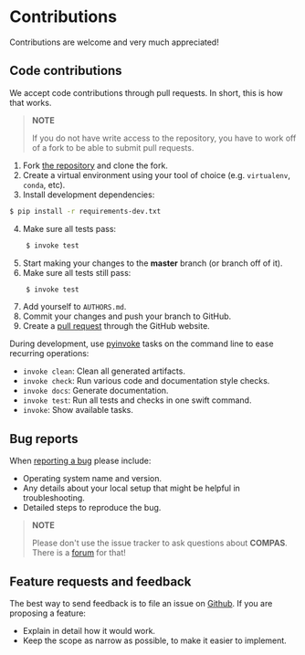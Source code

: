# Contributions

Contributions are welcome and very much appreciated!


## Code contributions

We accept code contributions through pull requests.
In short, this is how that works.

> **NOTE**
>
> If you do not have write access to the repository,
  you have to work off of a fork to be able to submit pull requests.
>

1. Fork [the repository](https://github.com/compas-dev/compas) and clone the fork.
2. Create a virtual environment using your tool of choice (e.g. `virtualenv`, `conda`, etc).
3. Install development dependencies:

```bash
$ pip install -r requirements-dev.txt
```

4. Make sure all tests pass:

```bash
    $ invoke test
```

5. Start making your changes to the **master** branch (or branch off of it).
6. Make sure all tests still pass:

```bash
    $ invoke test
```

7. Add yourself to `AUTHORS.md`.
8. Commit your changes and push your branch to GitHub.
9. Create a [pull request](https://help.github.com/articles/about-pull-requests/) through the GitHub website.


During development, use [pyinvoke](http://docs.pyinvoke.org/) tasks on the
command line to ease recurring operations:

* `invoke clean`: Clean all generated artifacts.
* `invoke check`: Run various code and documentation style checks.
* `invoke docs`: Generate documentation.
* `invoke test`: Run all tests and checks in one swift command.
* `invoke`: Show available tasks.


## Bug reports

When [reporting a bug](https://github.com/compas-dev/compas/issues) please include:

* Operating system name and version.
* Any details about your local setup that might be helpful in troubleshooting.
* Detailed steps to reproduce the bug.

> **NOTE**
>
> Please don't use the issue tracker to ask questions about **COMPAS**.
> There is a [forum](https://forum.compas-framework.org) for that!
>


## Feature requests and feedback

The best way to send feedback is to file an issue on [Github](https://github.com/compas-dev/compas/issues).
If you are proposing a feature:

* Explain in detail how it would work.
* Keep the scope as narrow as possible, to make it easier to implement.
